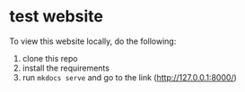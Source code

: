 # test website

To view this website locally, do the following:
1. clone this repo
1. install the requirements
1. run `mkdocs serve` and go to the link (http://127.0.0.1:8000/)